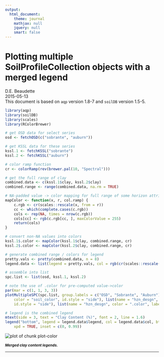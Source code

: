 ```yaml
---
output:
  html_document:
    theme: journal
    mathjax: null
    jquery: null
    smart: false
---
```






Plotting multiple SoilProfileCollection objects with a merged legend
===============================
D.E. Beaudette
<br>
2015-05-13
<br>
This document is based on `aqp` version 1.8-7 and `soilDB` version 1.5-5.


```r
library(aqp)
library(soilDB)
library(scales)
library(RColorBrewer)

# get OSD data for select series
osd <- fetchOSD(c("sobrante", "auburn"))

# get KSSL data for these series
kssl.1 <- fetchKSSL("sobrante")
kssl.2 <- fetchKSSL("auburn")

# color ramp function
cr <- colorRamp(rev(brewer.pal(10, "Spectral")))

# get the full range of clay
combined.data <- c(kssl.1$clay, kssl.2$clay)
combined.range <- range(combined.data, na.rm = TRUE)

# NA-padded value -> color mapping for full range of some horizon attribute
mapColor <- function(x, r, col.ramp) {
    c.rgb <- cr(scales::rescale(x, from = r))
    cc <- which(complete.cases(c.rgb))
    cols <- rep(NA, times = nrow(c.rgb))
    cols[cc] <- rgb(c.rgb[cc, ], maxColorValue = 255)
    return(cols)
}

# convert non-NA values into colors
kssl.1$.color <- mapColor(kssl.1$clay, combined.range, cr)
kssl.2$.color <- mapColor(kssl.2$clay, combined.range, cr)

# generate combined range / colors for legend
pretty.vals <- pretty(combined.data, n = 8)
legend.data <- list(legend = pretty.vals, col = rgb(cr(scales::rescale(pretty.vals)), maxColorValue = 255))

# assemble into list
spc.list <- list(osd, kssl.1, kssl.2)
```


```r
# note the use of .color for pre-computed value->color
par(mar = c(1, 1, 3, 3))
plotMultipleSPC(spc.list, group.labels = c("OSD", "Sobrante", "Auburn"), args = list(list(name = "hzname", 
    color = "soil_color", id.style = "side"), list(name = "hzn_desgn", color = ".color", label = "pedon_id", 
    id.style = "side"), list(name = "hzn_desgn", color = ".color", label = "pedon_id", id.style = "side")))

# legend is the combined legend
mtext(side = 3, text = "Clay Content (%)", font = 2, line = 1.6)
legend("bottom", legend = legend.data$legend, col = legend.data$col, bty = "n", pch = 15, horiz = TRUE, 
    xpd = TRUE, inset = c(0, 0.99))
```

<img src="figure/plot-color-1.png" title="plot of chunk plot-color" alt="plot of chunk plot-color" style="display: block; margin: auto;" /><p class="caption" style="font-size:85%; font-style: italic; font-weight: bold;">Merged clay content legends.</p><hr>



